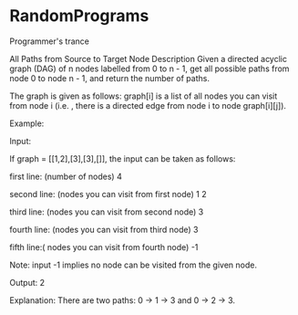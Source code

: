 # RandomPrograms
Programmer's trance

All Paths from Source to Target Node
Description
Given a directed acyclic graph (DAG) of n nodes labelled from 0 to n - 1, get all possible paths from node 0 to node n - 1, and return the number of paths.



The graph is given as follows: graph[i] is a list of all nodes you can visit from node i (i.e. , there is a directed edge from node i to node graph[i][j]).



Example:







Input:

If graph = [[1,2],[3],[3],[]], the input can be taken as follows:



first line: (number of nodes) 4

second line: (nodes you can visit from first node) 1 2

third line: (nodes you can visit from second node) 3

fourth line: (nodes you can visit from third node) 3

fifth line:( nodes you can visit from fourth node) -1



Note: input -1 implies no node can be visited from the given node.



Output: 2

Explanation: There are two paths: 0 -> 1 -> 3 and 0 -> 2 -> 3.
